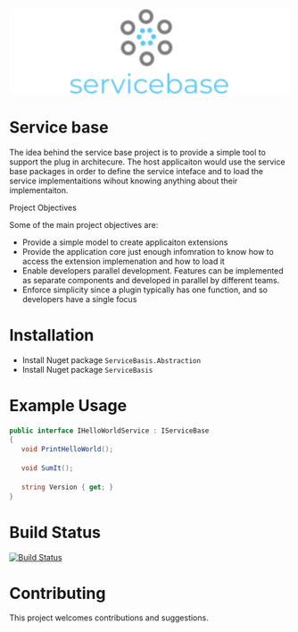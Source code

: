 ![Category overview screenshot](docs/images/logo_w.png "Base for the plug in")

# Service base
The idea behind the service base project is to provide a simple tool to support the plug in architecure. The host applicaiton would use the service base packages in order to define the service inteface and to load the service implementaitions wihout knowing anything about their implementaiton.

Project Objectives 

Some of the main project objectives are:

- Provide a simple model to create applicaiton extensions
- Provide the application core just enough infomration to know how to access the extension implemenation and how to load it
- Enable developers parallel development. Features can be implemented as separate components and developed in parallel by different teams.
- Enforce simplicity since a plugin typically has one function, and so developers have a single focus
 
# Installation

- Install Nuget package `ServiceBasis.Abstraction`
- Install Nuget package `ServiceBasis`

# Example Usage

```C#
public interface IHelloWorldService : IServiceBase
{
   void PrintHelloWorld();

   void SumIt();

   string Version { get; }
}
```

# Build Status
[![Build Status](https://vedranfilipovic.visualstudio.com/Build/_apis/build/status/Servicebasis?branchName=master)](https://vedranfilipovic.visualstudio.com/Build/_build/latest?definitionId=2&branchName=master)
 
# Contributing
This project welcomes contributions and suggestions. 
